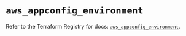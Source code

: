 # `aws_appconfig_environment`

Refer to the Terraform Registry for docs: [`aws_appconfig_environment`](https://registry.terraform.io/providers/hashicorp/aws/5.45.0/docs/resources/appconfig_environment).
